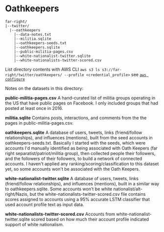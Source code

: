 # Oathkeepers
```
far-right/  
|--twitter/
  |--oathkeepers
    |--data-notes.txt
    |--militia.sqlite
    |--oathkeepers-seeds.txt
    |--oathkeepers.sqlite
    |--public-militia-pages.csv
    |--white-nationalist-twitter.sqlite
    |--white-nationalists-twitter-scored.csv
```

List directory contents with AWS CLI
`aws s3 ls s3://far-right/twitter/oathkeepers/ --profile <credential_profile>` see [`aws configure`](http://docs.aws.amazon.com/cli/latest/userguide/cli-chap-getting-started.html)

Notes on the datasets in this directory:

**public-militia-pages.csv**
A hand-curated list of militia groups operating in the US that have public pages on Facebook. I only included groups that had posted at least once in 2016.

**militia.sqlite**
Contains posts, interactions, and comments from the the pages in public-militia-pages.csv.

**oathkeepers.sqlite**
A database of users, tweets, links (friend/follow relationships), and influences (mentions), built from the seed accounts in oathkeepers-seeds.txt. Basically I started with the seeds, which were accounts I'd manually identified as being associated with Oath Keepers (far right separatist/patriot/militia group), then collected people their followers, and the followers of their followers, to build a network of connected accounts. I haven't applied any ranking/scoring/classification to this dataset yet, so some accounts won't be associated with the Oath Keepers.

**white-nationalist-twitter.sqlite**
A database of users, tweets, links (friend/follow relationships), and influences (mentions), built in a similar way to oathkeepers.sqlite. Some accounts won't be white nationalist/alt-right/Nazis, but the white-nationalists-twitter-scored.csv file contains scores assigned to accounts using a 95% accurate LSTM classifier that used account profile text as input data.

**white-nationalists-twitter-scored.csv**
Accounts from white-nationalist-twitter.sqlite scored based on how much their account profile indicated support of white nationalism.
